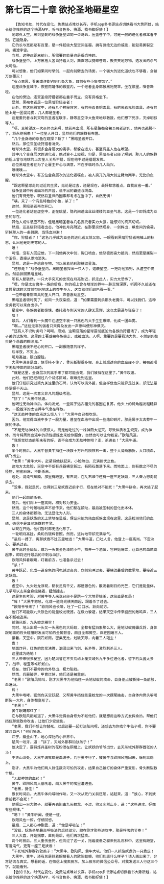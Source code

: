# 第七百二十章 欲抡圣地砸星空
        【告知书友，时代在变化，免费站点难以长存，手机app多书源站点切换看书大势所趋，站长给你推荐的这个换源APP，听书音色多、换源、找书都好使！】
       地球外太空，黑剑皇朝的战争堡垒如同一朵乌云，压盖苍宇中，可是一般的进化者根本看不到，它能隐身。
       它的长与宽都足有百里，是一件超级大型空间圣器，拥有强绝无边的威能，能轻易撕裂空间，横渡宇宙。
       当然，这种远距离航行，所需要的能量也是很恐怖的。
       战争堡垒中，上万黑袍人各自持着大剑，简直可以劈碎苍穹，毁灭天地万物，透发出的杀气太可怕。
       可以想象，他们如果同时举剑，一起向前劈去的场面，一个强大的进化道统也不够看，会被万剑覆灭！
       “有点意思，看来或许能钓到几条大鱼，目前有些小鱼咬饵了。”
       这座战争皇城中，恢宏而雄伟的殿堂内，一个老者全身都被黑袍笼罩，坐在那里，嗓音嘶哑。
       在他的旁边，连亚圣级狩猎者都在垂手而立，没有资格坐下。
       显然，黑袍老者是一位黑暗狩猎圣者！
       此外，在这座殿堂中，还有几个神秘宾客，有的带着青铜面具，有的带着鬼脸面具，还有的脸上是一团混沌雾，几人都是圣者。
       这是委托者与刺天穹的圣者在联手，静等星空中大鱼来地球救援，他们想下死手，灭掉明叔等人。
       “唔，真希望这一次圣师也来啊，他若再出现，所有星路都会被至强者封死，他再也逃脱不了，将永绝祸患！”一位圣人开口，显然他们的族群有布置。
       “几个金身级的杂鱼在窥探？斩了！”黑暗圣者开口。
       然后，那位亚圣级狩猎者消失。
       地球外太空，有很多金身层次的高手，都躲在远方，甚至有圣人也在瞭望。
       其中几个金身层次的进化者，绝对算不上窥视，但是，黑暗圣者已经了解到，那几人的族群的祖上曾与地球的上古圣人关系不错，现在他不过是借题发挥。
       这位黑暗圣者在为了让雇主开心与满意，不在乎临时杀几人助兴。
       噗噗噗……
       地球外太空中，有五位金身层次的进化者喋血，被人突兀的用大剑立劈为两半，无比的血腥。
       “跟这颗星球走的过近的生灵，无论是过去，还是现在，最好都悠着点，自我反省一番。”
       战争皇城中传出幽冷的声音，说不出的霸道与阴森。
       他们有恃无恐，既然将圣师的因素都考虑在当中了，自然无惧！
       “咦，来了一个有些特色的小鱼，杀了！”
       这时，黑暗圣者再次开口。
       一位进化者站在虚空中，正在眺望，隐约间透出丝丝缕缕的亚圣气息，这是一个即将成为亚圣的存在。
       其他人或许感应不到，但是黑暗圣者与几名委托者实力太强，能感知的真真切切。
       然后，亚圣级狩猎者出击，他冲到月亮附近，在那里突然现身，一剑挥出，瞬息间的偷袭，斩掉那人的一条臂膀，当场血淋淋！
       “你，狩猎者？！”这名几乎成为亚圣的进化者又惊又怒，一眼看到黑暗狩猎者袍袖上的标志，认出他是刺天穹的人。
       噗！
       可惜，没有人回应他，下一刻他再次中剑，胸口喷血，他怒极而奋力抵抗，然后更是撕裂一个玉符，直接从原地消失。
       显然，这是一件逃命圣物，可以带着他刹那横渡星海。
       “还想走？”战争堡垒内，黑暗圣者探出一只大手，遮蔽星空，一把将他抓到，从虚空中捞出，然后拎回黑暗皇城。
       所有人都骇然，一只大手突兀的出现在月亮附近，抓走此人，实力太恐怖了。
       “嗯，你是太古魔牛一族的后裔，你的祖上曾与地球的莽牛一脉交情深厚，听闻不久前还在某颗星球的大坟前祭祀地球上的莽牛圣人，这次给你们颜色看一看。”
       一位带着青铜面具的圣人开口，声音震动星空。
       黑暗圣者顿时笑了，如同一头夜枭般，道：“如果需要刺杀那头老魔牛，可以找我们，这种业务我可以亲自出手。”
       星空中，各族强者都惊悚，委托者与刺天穹的人肆无忌惮，这也太霸道与狂妄了！
       噗！
       最后，人们看到一头魔牛在虚空中被一只黑色的大手生生碾碎，化成一团血雾。
       “啊……”这位无辜的强者只来得及发出一声惨叫便形神俱灭。
       “还有人不识时务吗？呵呵，须知，这颗没落的星球要彻底沦为各族的狩猎场了，成为年轻子弟的试炼地，这里的土著或被各族掠走，或被血洗。人啊，重要的是要看清大势，不然到死都只是个愚蠢的糊涂鬼。”
       黑暗圣者漫不经心的开口，一副很随意的样子。
       后半夜，不灭山。
       明月高挂，银白朦胧。
       大黑牛满身是血，快坚持不住了，骨头断裂很多根，身上前后透亮的血窟窿不少，被强迫喝下无劫神体的部分血药。
       “就是这里，金身层次的高手来了都可能会死，我们被挡在这里了。”黄牛叹道。
       此时，他们已经闯过八个试炼区域，艰难走到这里。
       他们仔细研究过第九关这里的石碑，认为可以请外援，但这样做也只能算是过关，却无法最终掌握不灭山。
       显然，这是一次意义非凡的超级考验。
       “拼了！”大黑牛吼道。
       他喝过无劫神血后，体内发光，一些属于远古祖先的基因在复苏，他头上的犄角越发粗糙巨大，一股雄浑的太古莽牛气息在释放。
       “这无劫神体的血液这么惊人？！”大黑牛自己都吃惊。
       因为，他觉得血液中多了一股力量，甚至在血液中出现一些烙印碎片，那是属于太古莽牛一族的传承。
       “不是无劫神体的血液惊人，而是他吃过的一株神药太逆天，导致体质发生蜕变，成为神体，而今将周尚血液中的药性提炼出来给你服食，自然也可以让你蜕变。”欧阳风道。
       “我感觉状态前所未有的好，该不会成为无劫神体吧？走，杀进去！”大黑牛道。
       轰！
       半个时辰后，大黑牛替黄牛挡住一块数十万斤的陨铁石一击，整个人骨断筋折，大口喷血，横飞出去。
       “老黑！”黄牛大叫，赶紧将他扶起来，小脸煞白，充满担忧之色。
       这地方太危险，天空中不断有兵器横空斩过，有陨石轰落下来。而地面上，则有数之不尽的怪物，密密麻麻，不断杀来。
       远处，混沌气蒸腾，那里有殿堂，有石洞，在乱石堆中还有一座三足妖鼎，三人奋力想向前杀去。
       “没事，我就是死，也得到三足妖鼎近前才行，现在绝对不能死！”大黑牛拼命，再次站了起来。
       他们一起向前杀去。
       随后，他们闯上一座高岗，相对较为安全。
       然而，这个时候嗡嗡声不断传来，他们都在颤动，最后被压制的显化出本体。
       三人的身体都颤动，无法显化为人形。
       显然，这是妖族的无上禁地在显威，保证只能为纯血妖族出现在这里，这是检测他们的血统，确信不是其他族群的生灵。
       从现在开始，他们暂时都无法化形了。
       一轮明月高挂，柔和的银辉普照，然而，这片地带却充满杀气。
       “最后一搏了，离那妖鼎不过五里地远！”大黑牛道，口吐人言，他登上一座高岗，下定决心，要杀过去。
       黄牛此时金灿灿，成为一头黄金色泽的小牛，拍开一个酒坛，它开始痛饮，让自己的血燃烧起来，即将进行最后的冲刺与血拼。
       欧阳风斜着眼睛，盯着前方，也准备杀过去！
       “杀！”
       黄牛跃起，化成一道金色的闪电越过高岗，向前俯冲过去，要横渡最后的数里地，要接近三足妖鼎。
       轰！
       虚空中，九头蛟龙浮现，都长足有千丈，都是银色的，散发着刺目的光芒，它们是能量体，几乎可以击杀金身级强者，猛然撞击。
       这是生死考验，对黄牛等人来说已经不是跨一个大境界镇杀，这简直是死局！
       “哞！”大黑牛怒吼，化成一道乌光横天而起，跟着杀了过去。
       “欧阳爷爷来了！”欧阳风也长嚎，吐了一口口水，跃向前方。
       他们不可能跟九头银色的能量蛟龙硬撼，在极力躲避，结果天空中传来剧烈的轰鸣声，三人在不断被追杀。
       前路已断，九头蛟龙横空！
       同时，地上出现一头又一头黑色的大蚂蚁，全都有猛犸象那么大，是地狱蚁傀儡兵将，身体跟地面的石头碰撞时发出可怕的金属颤音，而且全都腾空，疯狂围堵三人。
       接着，天空中，陨石如雨，密集无比，划破天际，向着三人砸去！
       轰！
       地面炸开，红色的岩浆沸腾，汹涌出来飞剑、长矛等，激烈刺杀三人。
       这里成为绝地！
       三人带来很多秘宝，因为楚风曾在不灭岛屿上覆灭域外九千多位进化者，留下的兵器太多了，战甲、秘宝等堆积如山。
       现在，他们不要命的向外祭出，极力阻挡。
       然而，兵器破碎，甲胄烂掉，他们还是被重创。
       “老黑！”欧阳风惊叫，刚才大黑牛为他挡住一头地狱蚁的攻击，自身差点被撕掉一条前肢，血淋淋。
       砰！
       大黑牛咆哮，猛然向天空跃起，又帮黄牛挡住能量蛟龙的一次摆尾抽击，自身体内骨头噼啪断裂一大片，身体都变形了。
       “老黑！”
       黄牛眼睛都红了！
       它与欧阳风都知道了，大黑牛觉得自身修为不如他们，就是想用这种方式发挥余热，帮他们挡住那些致命攻击，让他们少受些伤。
       “老黑，我们不想让你替死，以后还要一起打进阳间呢，还想去为你找个牛仙子呢，你不要放弃自己！”他们吼道。
       江宁，紫金山下，地心深处的小世界中。
       楚风一咬牙，道：“拼了，灭域外那群钧驮羔子！”
       他决定了，要将炼兵圣树的花粉洒在铜棺上，让妖妖的爷爷出世，去灭杀域外那群嚣张的人马！
       不灭山深处，大黑牛满嘴都是血沫子，几乎要不行了，被黄牛与欧阳风拖回来，躲到高岗上。
       刚才，大黑牛为他们两人挡住数次可怕的攻击，结果自己被打的身体严重变形，骨头断裂数十根。
       “无劫神体的血药！”
       黄牛、欧阳风两人低吼着，向大黑牛的嘴里灌进去。
       “老黑，挺住！”
       很长时间后，大黑牛体内噼啪作响，又一次从死门关前还阳，站起来，道：“放心，不到妖鼎前我不会死！”
       他探出一只大蹄子，就要再去阻击九头蛟龙，不过，他又突然止步，道：“这些进攻，好像有些规律。”
       “嗯？！”黄牛听闻，便是一怔。
       欧阳风也一惊，仔细回想。
       最后，三人都心神剧震，道：“像是呼吸法！”
       “没错，妖族圣地最高呼吸法的后续部分，藏在刚才那些进攻中，那是呼吸的节奏！”
       三人大喜，开始揣摩，直到最后，他们再次猛攻。
       两个时辰后，三人重伤垂死，但闯过了这一关，拖着疲惫之躯来到乱石林中，这里有殿堂，有混沌气，更有一座三足妖鼎！
       “干死域外那群钧驮羔子！”大黑牛、欧阳风、黄牛大吼，他们一人抓住妖鼎的一只鼎足！
       大黑牛，黄牛，还有总是斜着眼睛看人的欧阳蛤蟆，他们到底什么样子？请人画出来了，非常贴切与真实，想看的话，在微信上搜索辰东，加上辰东的微信公众号，对我发送三人行这三个字，就能看到。
       【告知书友，时代在变化，免费站点难以长存，手机app多书源站点切换看书大势所趋，站长给你推荐的这个换源APP，听书音色多、换源、找书都好使！】